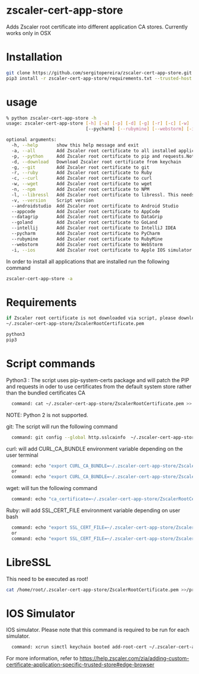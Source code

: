 # zscaler-cert-app-store
Adds Zscaler root certificate into different application CA stores. Currently works only in OSX

# Installation 
```bash
git clone https://github.com/sergitopereira/zscaler-cert-app-store.git
pip3 install -r zscaler-cert-app-store/requirements.txt --trusted-host pypi.org --trusted-host pypi.python.org --trusted-host files.pythonhosted.org
```

# usage
```bash
% python zscaler-cert-app-store -h
usage: zscaler-cert-app-store [-h] [-a] [-p] [-d] [-g] [-r] [-c] [-w] [-n] [-l] [-v] [--androidstudio] [--appcode] [--datagrip] [--goland] [--intellij]
                              [--pycharm] [--rubymine] [--webstorm] [-i]

optional arguments:
  -h, --help       show this help message and exit
  -a, --all        Add Zscaler root certificate to all installed applications
  -p, --python     Add Zscaler root certificate to pip and requests.Note that python2 is not supported
  -d, --download   Download Zscaler root certificate from keychain
  -g, --git        Add Zscaler root certificate to git
  -r, --ruby       Add Zscaler root certificate to Ruby
  -c, --curl       Add Zscaler root certificate to curl
  -w, --wget       Add Zscaler root certificate to wget
  -n, --npm        Add Zscaler root certificate to NPM
  -l, --libressl   Add Zscaler root certificate to libressl. This needs to be executed as root
  -v, --version    Script version
  --androidstudio  Add Zscaler root certificate to Android Studio
  --appcode        Add Zscaler root certificate to AppCode
  --datagrip       Add Zscaler root certificate to DataGrip
  --goland         Add Zscaler root certificate to GoLand
  --intellij       Add Zscaler root certificate to IntelliJ IDEA
  --pycharm        Add Zscaler root certificate to PyCharm
  --rubymine       Add Zscaler root certificate to RubyMine
  --webstorm       Add Zscaler root certificate to WebStorm
  -i, --ios        Add Zscaler root certificate to Apple IOS simulator 
```
In order to install all applications that are installed run the following command
```bash
zscaler-cert-app-store -a
```


# Requirements
```bash
if Zscaler root certificate is not downloaded via script, please download to
~/.zscaler-cert-app-store/ZscalerRootCertificate.pem

python3
pip3
```
# Script  commands

Python3 : The script uses pip-system-certs package and will patch the PIP and requests in oder to 
use certificates from the default system store rather than the bundled certificates CA
```bash
  command: cat ~/.zscaler-cert-app-store/ZscalerRootCertificate.pem >> $(python -m certifi)
```
NOTE: Python 2 is not supported.

git: The script  will run the following command
```bash
  command: git config --global http.sslcainfo  ~/.zscaler-cert-app-store/ZscalerRootCertificate.pem/ZscalerRootCertificate.pem
```
curl: will add  CURL_CA_BUNDLE environment variable depending on the user terminal
```bash
  command: echo "export CURL_CA_BUNDLE=~/.zscaler-cert-app-store/ZscalerRootCertificate.pem" >> $HOME/.bashrc
  or
  command: echo "export CURL_CA_BUNDLE=~/.zscaler-cert-app-store/ZscalerRootCertificate.pem" >> $HOME/.zshrc
```
wget: will tun the following command
```bash
  command: echo "ca_certificate=~/.zscaler-cert-app-store/ZscalerRootCertificate.pem" >> $HOME/.wgetrc
```
Ruby: will add SSL_CERT_FILE environment variable depending on user bash
```bash
  command: echo "export SSL_CERT_FILE=~/.zscaler-cert-app-store/ZscalerRootCertificate.pem" >> $HOME/.bashrc
  or
  command: echo "export SSL_CERT_FILE=~/.zscaler-cert-app-store/ZscalerRootCertificate.pem" >> $HOME/.zshrc
```

# LibreSSL
This need to be executed as root!
```bash
cat /home/root/.zscaler-cert-app-store/ZscalerRootCertificate.pem >>/private/etc/ssl/cert.pem
```

# IOS Simulator
IOS simulator. Please note that this command is required to be run for each simulator.
```bash
  command: xcrun simctl keychain booted add-root-cert ~/.zscaler-cert-app-store/ZscalerRootCertificate.pem
```

For more information, refer to https://help.zscaler.com/zia/adding-custom-certificate-application-specific-trusted-store#edge-browser

